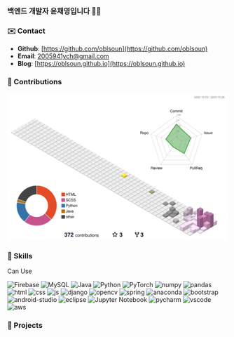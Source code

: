 ### 백엔드 개발자 윤채영입니다 🙌🏻

### ✉️ Contact 

- **Github**: [https://github.com/oblsoun](https://github.com/oblsoun)
- **Email**: <a href="mailto:2005941ych@gmail.com">2005941ych@gmail.com</a>
- **Blog**: [https://oblsoun.github.io](https://oblsoun.github.io)

### 🍃 Contributions

![](./profile-3d-contrib/profile-south-season-animate.svg)

### 👀 Skills

Can Use

![Firebase](https://img.shields.io/badge/Firebase-039BE5?style=flat-square&logo=Firebase&logoColor=white) 
![MySQL](https://img.shields.io/badge/mysql-%2300f.svg?style=flat-square&logo=mysql&logoColor=white) 
![Java](https://img.shields.io/badge/java-%23ED8B00.svg?style=flat-square&logo=openjdk&logoColor=white) 
![Python](https://img.shields.io/badge/python-3670A0?style=flat-square&logo=python&logoColor=ffdd54) 
![PyTorch](https://img.shields.io/badge/PyTorch-%23EE4C2C.svg?style=flat-square&logo=PyTorch&logoColor=white) 
![numpy](https://img.shields.io/badge/numpy-%23013243.svg?style=flat-square&logo=numpy&logoColor=white) 
![pandas](https://img.shields.io/badge/pandas-%23150458.svg?style=flat-square&logo=pandas&logoColor=white) 
![html](https://img.shields.io/badge/html5-%23E34F26.svg?style=flat-square&logo=html5&logoColor=white) 
![css](https://img.shields.io/badge/css3-%231572B6.svg?style=flat-square&logo=css3&logoColor=white) 
![js](https://img.shields.io/badge/javascript-%23323330.svg?style=flat-square&logo=javascript&logoColor=%23F7DF1E) 
![django](https://img.shields.io/badge/django-%23092E20.svg?style=flat-square&logo=django&logoColor=white) 
![opencv](https://img.shields.io/badge/opencv-%23white.svg?style=flat-square&logo=opencv&logoColor=white) 
![spring](https://img.shields.io/badge/spring-%236DB33F.svg?style=flat-square&logo=spring&logoColor=white) 
![anaconda](https://img.shields.io/badge/Anaconda-%2344A833.svg?style=flat-square&logo=anaconda&logoColor=white) 
![bootstrap](https://img.shields.io/badge/bootstrap-%238511FA.svg?style=flat-square&logo=bootstrap&logoColor=white) 
![android-studio](https://img.shields.io/badge/Android%20Studio-3DDC84.svg?style=flat-square&logo=android-studio&logoColor=white) 
![eclipse](https://img.shields.io/badge/Eclipse-FE7A16.svg?style=flat-square&logo=Eclipse&logoColor=white) 
![Jupyter Notebook](https://img.shields.io/badge/jupyter-%23FA0F00.svg?style=flat-square&logo=jupyter&logoColor=white)
![pycharm](https://img.shields.io/badge/pycharm-143?style=flat-square&logo=pycharm&logoColor=black&color=black&labelColor=green) 
![vscode](https://img.shields.io/badge/Visual%20Studio%20Code-0078d7.svg?style=flat-square&logo=visual-studio-code&logoColor=white) 
![aws](https://img.shields.io/badge/AWS-%23FF9900.svg?style=flat-square&logo=amazon-aws&logoColor=white) 


### 📑 Projects

<!--
**oblsoun/oblsoun** is a ✨ _special_ ✨ repository because its `README.md` (this file) appears on your GitHub profile.

Here are some ideas to get you started:

- 🔭 I’m currently working on ...
- 🌱 I’m currently learning ...
- 👯 I’m looking to collaborate on ...
- 🤔 I’m looking for help with ...
- 💬 Ask me about ...
- 📫 How to reach me: ...
- 😄 Pronouns: ...
- ⚡ Fun fact: ...
-->
